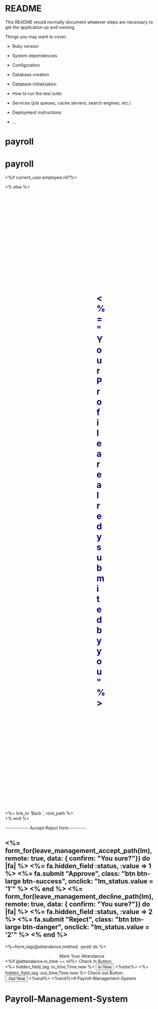 # README

This README would normally document whatever steps are necessary to get the
application up and running.

Things you may want to cover:

* Ruby version

* System dependencies

* Configuration

* Database creation

* Database initialization

* How to run the test suite

* Services (job queues, cache servers, search engines, etc.)

* Deployment instructions

* ...
# payroll
# payroll
  <%if current_user.employee.nil?%>

<% else %>
  <div class="content-wrapper">
    <div class="text-center">
      <h1 style="padding:300px; color:navy;"><%= "Your Profile are alredy submited by you"%></h1><br>
        <%= link_to 'Back ', root_path %>
    </div>
  </div>
<% end %>















------------ Accept Reject form---------


 <%= form_for(leave_management_accept_path(lm), remote: true, data: { confirm: "You sure?"}) do |fa| %>
            <%= fa.hidden_field :status, :value => 1 %>
            <th><%= fa.submit "Approve", class: "btn btn-large btn-success", onclick: "lm_status.value = '1'" %></th>
          <% end %>
          <%= form_for(leave_management_decline_path(lm), remote: true, data: { confirm: "You sure?"}) do |fa| %>
            <%= fa.hidden_field :status, :value => 2 %>
            <th> <%= fa.submit "Reject", class: "btn btn-large btn-danger", onclick: "lm_status.value = '2'" %></th>
          <% end %>
--------------------------
















 <%=form_tag(@attandance,method: :post) do %>
      <center><legend>Mark Your Attandance</legend></center>
       <%if @attandance.in_time == nil%>
        <label>Check In Button:</label><br>
        <%= hidden_field_tag :in_time,Time.new %>
        <input type="submit" value="In Time">
        <%else%>
         <%= hidden_field_tag :out_time,Time.new %>
        <label>Check out Button:</label><br>
        <input type="submit" value=" Out Time">
        <%end%>
      <%end%># Payroll-Management-System
# Payroll-Management-System
